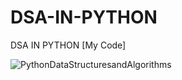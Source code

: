 # DSA-IN-PYTHON
DSA IN PYTHON [My Code]


![PythonDataStructuresandAlgorithms](https://user-images.githubusercontent.com/71000042/218262973-8f33a9ab-78e9-43f2-90e3-e7ec2c8e444a.png)

